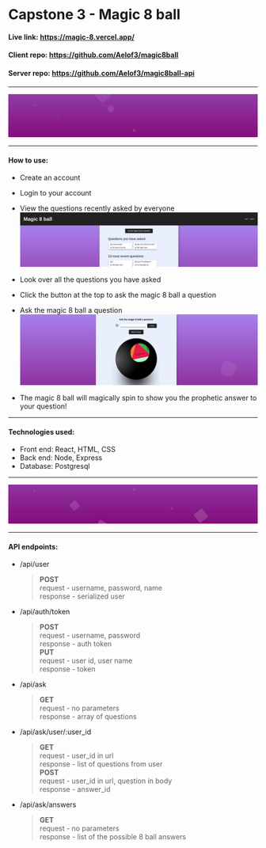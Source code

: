 # Capstone 3 - Magic 8 ball

#### Live link: https://magic-8.vercel.app/  
#### Client repo: https://github.com/Aelof3/magic8ball  
#### Server repo: https://github.com/Aelof3/magic8ball-api  

___

![spacer1](static/spacer1.jpg)

___  
#### How to use:
* Create an account
* Login to your account
* View the questions recently asked by everyone
    ![dashboard](static/dashboard.jpg)

* Look over all the questions you have asked
* Click the button at the top to ask the magic 8 ball a question
* Ask the magic 8 ball a question
    ![8ball](static/ask8ball.jpg)
* The magic 8 ball will magically spin to show you the prophetic answer to your question!

___
#### Technologies used:
* Front end: React, HTML, CSS
* Back end: Node, Express
* Database: Postgresql
___
![spacer2](static/spacer2.jpg)
___
#### API endpoints:
* /api/user
    > **POST**  
    > request - username, password, name  
    > response - serialized user  
* /api/auth/token
    > **POST**  
    > request - username, password  
    > response - auth token  
    > **PUT**  
    > request - user id, user name  
    > response - token  

* /api/ask
    > **GET**  
    > request - no parameters  
    > response - array of questions  
* /api/ask/user/:user_id
    > **GET**  
    > request - user_id in url  
    > response - list of questions from user  
    > **POST**  
    > request - user_id in url, question in body  
    > response - answer_id  
* /api/ask/answers
    > **GET**  
    > request - no parameters  
    > response - list of the possible 8 ball answers  